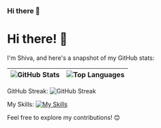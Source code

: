 ### Hi there 👋

# Hi there! 👋

I'm Shiva, and here's a snapshot of my GitHub stats:

| ![GitHub Stats](https://github-readme-stats.vercel.app/api?username=Shiva9801&show_icons=true&hide_border=true&count_private=true&include_all_commits=true&langs_count=5) | ![Top Languages](https://github-readme-stats.vercel.app/api/top-langs/?username=Shiva9801&hide_border=true) |
|---|---|

GitHub Streak:
![GitHub Streak](http://github-readme-streak-stats.herokuapp.com?user=Shiva9801&theme=carbonfox&hide_border=true&date_format=j%2Fn%5B%2FY%5D&ring=5EEB0B&fire=3AEBE5)

My Skills:
[![My Skills](https://skillicons.dev/icons?i=js,html,css,aws,java,py,discord,eclipse,git,github,gitlab,linux,ps,pr)](https://skillicons.dev)



Feel free to explore my contributions! 😊

